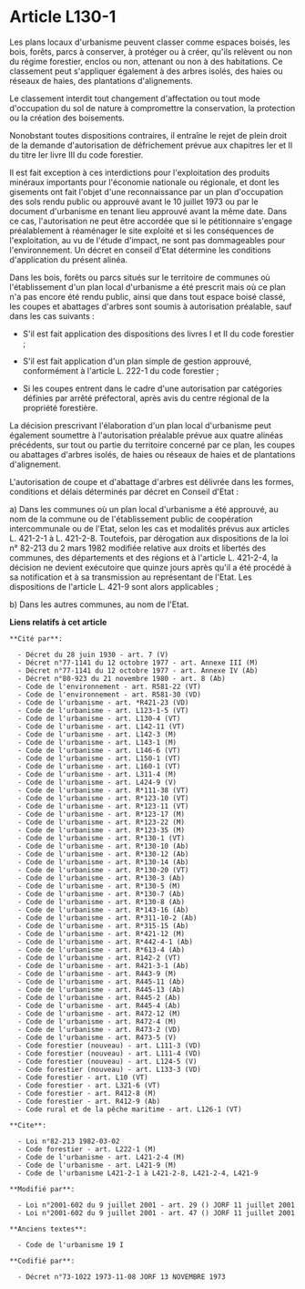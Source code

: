 # Article L130-1

Les plans locaux d'urbanisme peuvent classer comme espaces boisés, les bois, forêts, parcs à conserver, à protéger ou à
créer, qu'ils relèvent ou non du régime forestier, enclos ou non, attenant ou non à des habitations. Ce classement peut
s'appliquer également à des arbres isolés, des haies ou réseaux de haies, des plantations d'alignements.

Le classement interdit tout changement d'affectation ou tout mode d'occupation du sol de nature à compromettre la
conservation, la protection ou la création des boisements.

Nonobstant toutes dispositions contraires, il entraîne le rejet de plein droit de la demande d'autorisation de défrichement
prévue aux chapitres Ier et II du titre Ier livre III du code forestier.

Il est fait exception à ces interdictions pour l'exploitation des produits minéraux importants pour l'économie nationale ou
régionale, et dont les gisements ont fait l'objet d'une reconnaissance par un plan d'occupation des sols rendu public ou
approuvé avant le 10 juillet 1973 ou par le document d'urbanisme en tenant lieu approuvé avant la même date. Dans ce cas,
l'autorisation ne peut être accordée que si le pétitionnaire s'engage préalablement à réaménager le site exploité et si les
conséquences de l'exploitation, au vu de l'étude d'impact, ne sont pas dommageables pour l'environnement. Un décret en
conseil d'Etat détermine les conditions d'application du présent alinéa. 

Dans les bois, forêts ou parcs situés sur le territoire de communes où l'établissement d'un plan local d'urbanisme a été
prescrit mais où ce plan n'a pas encore été rendu public, ainsi que dans tout espace boisé classé, les coupes et abattages
d'arbres sont soumis à autorisation préalable, sauf dans les cas suivants :

- S'il est fait application des dispositions des livres I et II du code forestier ;

- S'il est fait application d'un plan simple de gestion approuvé, conformément à l'article L. 222-1 du code forestier ;

- Si les coupes entrent dans le cadre d'une autorisation par catégories définies par arrêté préfectoral, après avis du centre
régional de la propriété forestière.

La décision prescrivant l'élaboration d'un plan local d'urbanisme peut également soumettre à l'autorisation préalable prévue
aux quatre alinéas précédents, sur tout ou partie du territoire concerné par ce plan, les coupes ou abattages d'arbres
isolés, de haies ou réseaux de haies et de plantations d'alignement.

L'autorisation de coupe et d'abattage d'arbres est délivrée dans les formes, conditions et délais déterminés par décret en
Conseil d'Etat :

a) Dans les communes où un plan local d'urbanisme a été approuvé, au nom de la commune ou de l'établissement public de
coopération intercommunale ou de l'Etat, selon les cas et modalités prévus aux articles L. 421-2-1 à L. 421-2-8. Toutefois,
par dérogation aux dispositions de la loi n° 82-213 du 2 mars 1982 modifiée relative aux droits et libertés des communes, des
départements et des régions et à l'article L. 421-2-4, la décision ne devient exécutoire que quinze jours après qu'il a été
procédé à sa notification et à sa transmission au représentant de l'Etat. Les dispositions de l'article L. 421-9 sont alors
applicables ;

b) Dans les autres communes, au nom de l'Etat.

**Liens relatifs à cet article**

	**Cité par**:

	  - Décret du 28 juin 1930 - art. 7 (V)
	  - Décret n°77-1141 du 12 octobre 1977 - art. Annexe III (M)
	  - Décret n°77-1141 du 12 octobre 1977 - art. Annexe IV (Ab)
	  - Décret n°80-923 du 21 novembre 1980 - art. 8 (Ab)
	  - Code de l'environnement - art. R581-22 (VT)
	  - Code de l'environnement - art. R581-30 (VD)
	  - Code de l'urbanisme - art. *R421-23 (VD)
	  - Code de l'urbanisme - art. L123-1-5 (VT)
	  - Code de l'urbanisme - art. L130-4 (VT)
	  - Code de l'urbanisme - art. L142-11 (VT)
	  - Code de l'urbanisme - art. L142-3 (M)
	  - Code de l'urbanisme - art. L143-1 (M)
	  - Code de l'urbanisme - art. L146-6 (VT)
	  - Code de l'urbanisme - art. L150-1 (VT)
	  - Code de l'urbanisme - art. L160-1 (VT)
	  - Code de l'urbanisme - art. L311-4 (M)
	  - Code de l'urbanisme - art. L424-9 (V)
	  - Code de l'urbanisme - art. R*111-38 (VT)
	  - Code de l'urbanisme - art. R*123-10 (VT)
	  - Code de l'urbanisme - art. R*123-11 (VT)
	  - Code de l'urbanisme - art. R*123-17 (M)
	  - Code de l'urbanisme - art. R*123-22 (M)
	  - Code de l'urbanisme - art. R*123-35 (M)
	  - Code de l'urbanisme - art. R*130-1 (VT)
	  - Code de l'urbanisme - art. R*130-10 (Ab)
	  - Code de l'urbanisme - art. R*130-12 (Ab)
	  - Code de l'urbanisme - art. R*130-14 (Ab)
	  - Code de l'urbanisme - art. R*130-20 (VT)
	  - Code de l'urbanisme - art. R*130-3 (Ab)
	  - Code de l'urbanisme - art. R*130-5 (M)
	  - Code de l'urbanisme - art. R*130-7 (Ab)
	  - Code de l'urbanisme - art. R*130-8 (Ab)
	  - Code de l'urbanisme - art. R*143-16 (Ab)
	  - Code de l'urbanisme - art. R*311-10-2 (Ab)
	  - Code de l'urbanisme - art. R*315-15 (Ab)
	  - Code de l'urbanisme - art. R*421-12 (M)
	  - Code de l'urbanisme - art. R*442-4-1 (Ab)
	  - Code de l'urbanisme - art. R*613-4 (Ab)
	  - Code de l'urbanisme - art. R142-2 (VT)
	  - Code de l'urbanisme - art. R421-3-1 (Ab)
	  - Code de l'urbanisme - art. R443-9 (M)
	  - Code de l'urbanisme - art. R445-11 (Ab)
	  - Code de l'urbanisme - art. R445-13 (Ab)
	  - Code de l'urbanisme - art. R445-2 (Ab)
	  - Code de l'urbanisme - art. R445-4 (Ab)
	  - Code de l'urbanisme - art. R472-12 (M)
	  - Code de l'urbanisme - art. R472-4 (M)
	  - Code de l'urbanisme - art. R473-2 (VD)
	  - Code de l'urbanisme - art. R473-5 (V)
	  - Code forestier (nouveau) - art. L111-3 (VD)
	  - Code forestier (nouveau) - art. L111-4 (VD)
	  - Code forestier (nouveau) - art. L124-5 (V)
	  - Code forestier (nouveau) - art. L133-3 (VD)
	  - Code forestier - art. L10 (VT)
	  - Code forestier - art. L321-6 (VT)
	  - Code forestier - art. R412-8 (M)
	  - Code forestier - art. R412-9 (Ab)
	  - Code rural et de la pêche maritime - art. L126-1 (VT)

	**Cite**:

	  - Loi n°82-213 1982-03-02
	  - Code forestier - art. L222-1 (M)
	  - Code de l'urbanisme - art. L421-2-4 (M)
	  - Code de l'urbanisme - art. L421-9 (M)
	  - Code de l'urbanisme L421-2-1 à L421-2-8, L421-2-4, L421-9

	**Modifié par**:

	  - Loi n°2001-602 du 9 juillet 2001 - art. 29 () JORF 11 juillet 2001
	  - Loi n°2001-602 du 9 juillet 2001 - art. 47 () JORF 11 juillet 2001

	**Anciens textes**:

	  - Code de l'urbanisme 19 I

	**Codifié par**:

	  - Décret n°73-1022 1973-11-08 JORF 13 NOVEMBRE 1973
